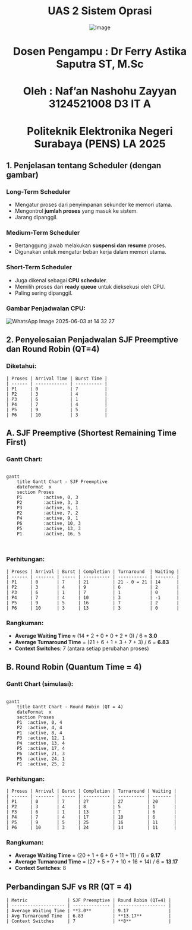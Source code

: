 <div align="center">
  
# UAS 2 Sistem Oprasi

![Image](https://github.com/user-attachments/assets/838b068c-4d85-452a-aca6-352d279fbd3f)

# Dosen Pengampu : Dr Ferry Astika Saputra ST, M.Sc

# Oleh : Naf’an Nashohu Zayyan 3124521008 D3 IT A

# Politeknik Elektronika Negeri Surabaya (PENS) LA 2025
</div>


## **1. Penjelasan tentang Scheduler (dengan gambar)**

###  **Long-Term Scheduler**

* Mengatur proses dari penyimpanan sekunder ke memori utama.
* Mengontrol **jumlah proses** yang masuk ke sistem.
* Jarang dipanggil.

###  **Medium-Term Scheduler**

* Bertanggung jawab melakukan **suspensi dan resume** proses.
* Digunakan untuk mengatur beban kerja dalam memori utama.

###  **Short-Term Scheduler**

* Juga dikenal sebagai **CPU scheduler**.
* Memilih proses dari **ready queue** untuk dieksekusi oleh CPU.
* Paling sering dipanggil.



###  Gambar Penjadwalan CPU:

 ![WhatsApp Image 2025-06-03 at 14 32 27](https://github.com/user-attachments/assets/82620ec5-57a9-4a95-9a05-ed41f8ee6b8c)




## **2. Penyelesaian Penjadwalan SJF Preemptive dan Round Robin (QT=4)**

###  **Diketahui:**
```
| Proses | Arrival Time | Burst Time |
| ------ | ------------ | ---------- |
| P1     | 0            | 7          |
| P2     | 3            | 4          |
| P3     | 6            | 1          |
| P4     | 7            | 4          |
| P5     | 9            | 5          |
| P6     | 10           | 3          |
```


## A. **SJF Preemptive (Shortest Remaining Time First)**

###  Gantt Chart:

```mermaid

gantt
    title Gantt Chart - SJF Preemptive
    dateFormat  x
    section Proses
    P1        :active, 0, 3
    P2        :active, 3, 3
    P3        :active, 6, 1
    P2        :active, 7, 2
    P4        :active, 9, 1
    P6        :active, 10, 3
    P5        :active, 13, 3
    P1        :active, 16, 5

 
```

###  Perhitungan:
```
| Proses | Arrival | Burst | Completion | Turnaround  | Waiting |
| ------ | ------- | ----- | ---------- | ----------- | ------- |
| P1     | 0       | 7     | 21         | 21 - 0 = 21 | 14      |
| P2     | 3       | 4     | 9          | 6           | 2       |
| P3     | 6       | 1     | 7          | 1           | 0       |
| P4     | 7       | 4     | 10         | 3           | -1      |
| P5     | 9       | 5     | 16         | 7           | 2       |
| P6     | 10      | 3     | 13         | 3           | 0       |
```

###  Rangkuman:

* **Average Waiting Time** ≈ (14 + 2 + 0 + 0 + 2 + 0) / 6 = **3.0**
* **Average Turnaround Time** = (21 + 6 + 1 + 3 + 7 + 3) / 6 = **6.83**
* **Context Switches**: 7 (antara setiap perubahan proses)



## B. **Round Robin (Quantum Time = 4)**

###  Gantt Chart (simulasi):

```mermaid

gantt
    title Gantt Chart - Round Robin (QT = 4)
    dateFormat  x
    section Proses
    P1  :active, 0, 4
    P2  :active, 4, 4
    P1  :active, 8, 4
    P3  :active, 12, 1
    P4  :active, 13, 4
    P5  :active, 17, 4
    P6  :active, 21, 3
    P5  :active, 24, 1
    P1  :active, 25, 2

```

###  Perhitungan:
```
| Proses | Arrival | Burst | Completion | Turnaround | Waiting |
| ------ | ------- | ----- | ---------- | ---------- | ------- |
| P1     | 0       | 7     | 27         | 27         | 20      |
| P2     | 3       | 4     | 8          | 5          | 1       |
| P3     | 6       | 1     | 13         | 7          | 6       |
| P4     | 7       | 4     | 17         | 10         | 6       |
| P5     | 9       | 5     | 25         | 16         | 11      |
| P6     | 10      | 3     | 24         | 14         | 11      |
```
###  Rangkuman:

* **Average Waiting Time** = (20 + 1 + 6 + 6 + 11 + 11) / 6 = **9.17**
* **Average Turnaround Time** = (27 + 5 + 7 + 10 + 16 + 14) / 6 = **13.17**
* **Context Switches**: 8



##  **Perbandingan SJF vs RR (QT = 4)**
```
| Metric               | SJF Preemptive | Round Robin (QT=4) |
| -------------------- | -------------- | ------------------ |
| Average Waiting Time | **3.0**        | 9.17               |
| Avg Turnaround Time  | 6.83           | **13.17**          |
| Context Switches     | 7              | **8**              |
```

 
